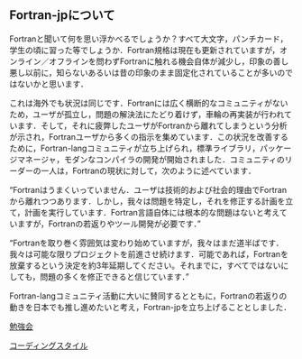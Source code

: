 ## Fortran-jpについて

Fortranと聞いて何を思い浮かべるでしょうか？すべて大文字，パンチカード，学生の頃に習った等でしょうか．Fortran規格は現在も更新されていますが，オンライン／オフラインを問わずFortranに触れる機会自体が減少し，印象の善し悪し以前に，知らないあるいは昔の印象のまま固定化されていることが多いのではないかと思います．

これは海外でも状況は同じです．Fortranには広く横断的なコミュニティがないため，ユーザが孤立し，問題の解決法にたどり着けず，車輪の再実装が行われています．そして，それに疲弊したユーザがFortranから離れてしまうという分析が示され，Fortranユーザから多くの指示を集めています．この状況を改善するために，Fortran-langコミュニティが立ち上げられ，標準ライブラリ，パッケージマネージャ，モダンなコンパイラの開発が開始されました．コミュニティのリーダーの一人は，Fortranの現状に対して，次のように述べています．

“Fortranはうまくいっていません．ユーザは技術的および社会的理由でFortranから離れつつあります．しかし，我々は問題を特定し，それを修正する計画を立て，計画を実行しています．Fortran言語自体には根本的な問題はないと考えていますが，Fortranの若返りやツール開発が必要です．”

“Fortranを取り巻く雰囲気は変わり始めていますが，我々はまだ道半ばです．我々は可能な限りプロジェクトを前進させ続けます．可能であれば，Fortranを放棄するという決定を約3年延期してください。それまでに，すべてではないにしても，問題の多くを修正できると信じています．”

Fortran-langコミュニティ活動に大いに賛同するとともに，Fortranの若返りの動きを日本でも推し進めたいと考え，Fortran-jpを立ち上げることとしました．

[勉強会](./usergroup/usergroup.md)

[コーディングスタイル](./codingstyle/codingstyle.md)